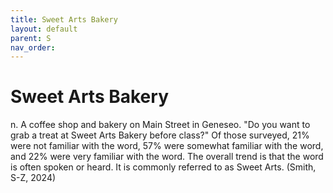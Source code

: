 ```yaml
---
title: Sweet Arts Bakery
layout: default
parent: S
nav_order:
---
```


# Sweet Arts Bakery

n. A coffee shop and bakery on Main Street in Geneseo. "Do you want to grab a treat at Sweet Arts Bakery before class?" Of those surveyed, 21% were not familiar with the word, 57% were somewhat familiar with the word, and 22% were very familiar with the word. The overall trend is that the word is often spoken or heard. It is commonly referred to as Sweet Arts. (Smith, S-Z, 2024)
